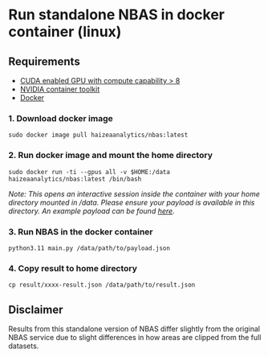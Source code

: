 # Run standalone NBAS in docker container (linux)

## Requirements
- [CUDA enabled GPU with compute capability > 8](https://developer.nvidia.com/cuda-gpus)
- [NVIDIA container toolkit](https://docs.nvidia.com/datacenter/cloud-native/container-toolkit/latest/install-guide.html)
- [Docker](https://docs.docker.com/engine/install/)


### 1. Download docker image
`sudo docker image pull haizeaanalytics/nbas:latest`

### 2. Run docker image and mount the home directory
`sudo docker run -ti --gpus all -v $HOME:/data haizeaanalytics/nbas:latest /bin/bash`

*Note: This opens an interactive session inside the container with your home directory mounted in /data. Please ensure your payload is available in this directory. An example payload can be found [here](https://raw.githubusercontent.com/chamith-ed/nbas-standalone/refs/heads/main/tests/test_payload.json).*

### 3. Run NBAS in the docker container
`python3.11 main.py /data/path/to/payload.json`

### 4. Copy result to home directory
`cp result/xxxx-result.json /data/path/to/result.json`

## Disclaimer
Results from this standalone version of NBAS differ slightly from the original NBAS service due to slight differences in how areas are clipped from the full datasets.
